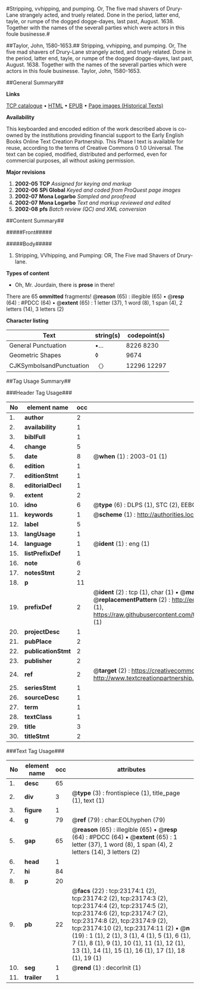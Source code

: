 #Stripping, vvhipping, and pumping. Or, The five mad shavers of Drury-Lane strangely acted, and truely related. Done in the period, latter end, tayle, or rumpe of the dogged dogge-dayes, last past, August. 1638. Together with the names of the severall parties which were actors in this foule businesse.#

##Taylor, John, 1580-1653.##
Stripping, vvhipping, and pumping. Or, The five mad shavers of Drury-Lane strangely acted, and truely related. Done in the period, latter end, tayle, or rumpe of the dogged dogge-dayes, last past, August. 1638. Together with the names of the severall parties which were actors in this foule businesse.
Taylor, John, 1580-1653.

##General Summary##

**Links**

[TCP catalogue](http://www.ota.ox.ac.uk/tcp/)  • 
[HTML](http://tei.it.ox.ac.uk/tcp/Texts-HTML/free/A13/A13497.html)  • 
[EPUB](http://tei.it.ox.ac.uk/tcp/Texts-EPUB/free/A13/A13497.epub) • 
[Page images (Historical Texts)](https://data.historicaltexts.jisc.ac.uk/view?pubId=eebo-99857435e&pageId=eebo-99857435e-23174-1)

**Availability**

This keyboarded and encoded edition of the
	       work described above is co-owned by the institutions
	       providing financial support to the Early English Books
	       Online Text Creation Partnership. This Phase I text is
	       available for reuse, according to the terms of Creative
	       Commons 0 1.0 Universal. The text can be copied,
	       modified, distributed and performed, even for
	       commercial purposes, all without asking permission.

**Major revisions**

1. __2002-05__ __TCP__ *Assigned for keying and markup*
1. __2002-06__ __SPi Global__ *Keyed and coded from ProQuest page images*
1. __2002-07__ __Mona Logarbo__ *Sampled and proofread*
1. __2002-07__ __Mona Logarbo__ *Text and markup reviewed and edited*
1. __2002-08__ __pfs__ *Batch review (QC) and XML conversion*

##Content Summary##

#####Front#####

#####Body#####

1. Stripping, VVhipping, and Pumping: OR, The Five mad Shavers of Drury-lane.

**Types of content**

  * Oh, Mr. Jourdain, there is **prose** in there!

There are 65 **ommitted** fragments! 
 @__reason__ (65) : illegible (65)  •  @__resp__ (64) : #PDCC (64)  •  @__extent__ (65) : 1 letter (37), 1 word (8), 1 span (4), 2 letters (14), 3 letters (2)

**Character listing**


|Text|string(s)|codepoint(s)|
|---|---|---|
|General Punctuation|•…|8226 8230|
|Geometric Shapes|◊|9674|
|CJKSymbolsandPunctuation|〈〉|12296 12297|

##Tag Usage Summary##

###Header Tag Usage###

|No|element name|occ|attributes|
|---|---|---|---|
|1.|__author__|2||
|2.|__availability__|1||
|3.|__biblFull__|1||
|4.|__change__|5||
|5.|__date__|8| @__when__ (1) : 2003-01 (1)|
|6.|__edition__|1||
|7.|__editionStmt__|1||
|8.|__editorialDecl__|1||
|9.|__extent__|2||
|10.|__idno__|6| @__type__ (6) : DLPS (1), STC (2), EEBO-CITATION (1), PROQUEST (1), VID (1)|
|11.|__keywords__|1| @__scheme__ (1) : http://authorities.loc.gov/ (1)|
|12.|__label__|5||
|13.|__langUsage__|1||
|14.|__language__|1| @__ident__ (1) : eng (1)|
|15.|__listPrefixDef__|1||
|16.|__note__|6||
|17.|__notesStmt__|2||
|18.|__p__|11||
|19.|__prefixDef__|2| @__ident__ (2) : tcp (1), char (1)  •  @__matchPattern__ (2) : ([0-9\-]+):([0-9IVX]+) (1), (.+) (1)  •  @__replacementPattern__ (2) : http://eebo.chadwyck.com/downloadtiff?vid=$1&page=$2 (1), https://raw.githubusercontent.com/textcreationpartnership/Texts/master/tcpchars.xml#$1 (1)|
|20.|__projectDesc__|1||
|21.|__pubPlace__|2||
|22.|__publicationStmt__|2||
|23.|__publisher__|2||
|24.|__ref__|2| @__target__ (2) : https://creativecommons.org/publicdomain/zero/1.0/ (1), http://www.textcreationpartnership.org/docs/. (1)|
|25.|__seriesStmt__|1||
|26.|__sourceDesc__|1||
|27.|__term__|1||
|28.|__textClass__|1||
|29.|__title__|3||
|30.|__titleStmt__|2||


###Text Tag Usage###

|No|element name|occ|attributes|
|---|---|---|---|
|1.|__desc__|65||
|2.|__div__|3| @__type__ (3) : frontispiece (1), title_page (1), text (1)|
|3.|__figure__|1||
|4.|__g__|79| @__ref__ (79) : char:EOLhyphen (79)|
|5.|__gap__|65| @__reason__ (65) : illegible (65)  •  @__resp__ (64) : #PDCC (64)  •  @__extent__ (65) : 1 letter (37), 1 word (8), 1 span (4), 2 letters (14), 3 letters (2)|
|6.|__head__|1||
|7.|__hi__|84||
|8.|__p__|20||
|9.|__pb__|22| @__facs__ (22) : tcp:23174:1 (2), tcp:23174:2 (2), tcp:23174:3 (2), tcp:23174:4 (2), tcp:23174:5 (2), tcp:23174:6 (2), tcp:23174:7 (2), tcp:23174:8 (2), tcp:23174:9 (2), tcp:23174:10 (2), tcp:23174:11 (2)  •  @__n__ (19) : 1 (1), 2 (1), 3 (1), 4 (1), 5 (1), 6 (1), 7 (1), 8 (1), 9 (1), 10 (1), 11 (1), 12 (1), 13 (1), 14 (1), 15 (1), 16 (1), 17 (1), 18 (1), 19 (1)|
|10.|__seg__|1| @__rend__ (1) : decorInit (1)|
|11.|__trailer__|1||
